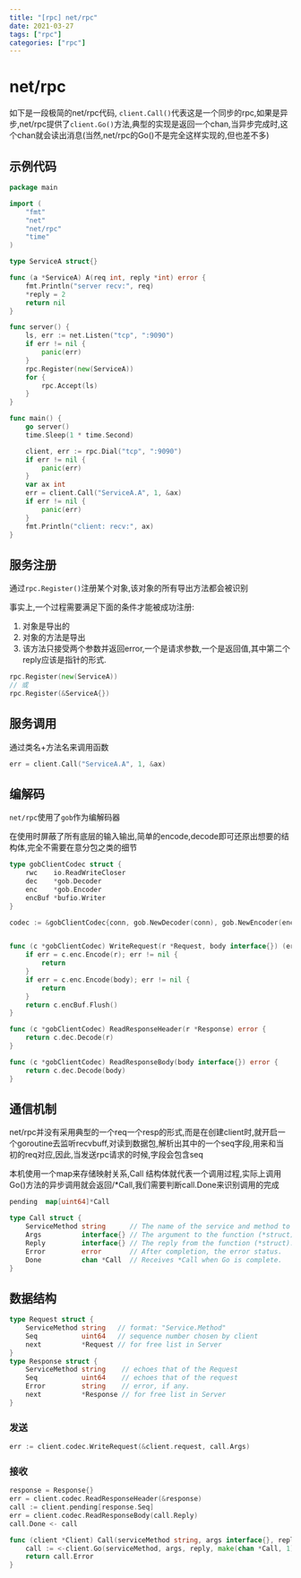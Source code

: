 ```yaml
---
title: "[rpc] net/rpc"
date: 2021-03-27
tags: ["rpc"]
categories: ["rpc"]
---
```


# net/rpc

如下是一段极简的net/rpc代码, `client.Call()`代表这是一个同步的rpc,如果是异步,net/rpc提供了`client.Go()`方法,典型的实现是返回一个chan,当异步完成时,这个chan就会读出消息(当然,net/rpc的Go()不是完全这样实现的,但也差不多)

## 示例代码

```go
package main

import (
	"fmt"
	"net"
	"net/rpc"
	"time"
)

type ServiceA struct{}

func (a *ServiceA) A(req int, reply *int) error {
	fmt.Println("server recv:", req)
	*reply = 2
	return nil
}

func server() {
	ls, err := net.Listen("tcp", ":9090")
	if err != nil {
		panic(err)
	}
	rpc.Register(new(ServiceA))
	for {
		rpc.Accept(ls)
	}
}

func main() {
	go server()
	time.Sleep(1 * time.Second)

	client, err := rpc.Dial("tcp", ":9090")
	if err != nil {
		panic(err)
	}
	var ax int
	err = client.Call("ServiceA.A", 1, &ax)
	if err != nil {
		panic(err)
	}
	fmt.Println("client: recv:", ax)
}

```

## 服务注册

通过`rpc.Register()`注册某个对象,该对象的所有导出方法都会被识别

事实上,一个过程需要满足下面的条件才能被成功注册:

1. 对象是导出的
2. 对象的方法是导出
3. 该方法只接受两个参数并返回error,一个是请求参数,一个是返回值,其中第二个reply应该是指针的形式.

```go
rpc.Register(new(ServiceA))
// 或
rpc.Register(&ServiceA{})
```

## 服务调用

通过类名+方法名来调用函数

```go
err = client.Call("ServiceA.A", 1, &ax)
```

## 编解码

`net/rpc`使用了`gob`作为编解码器

在使用时屏蔽了所有底层的输入输出,简单的encode,decode即可还原出想要的结构体,完全不需要在意分包之类的细节

```go
type gobClientCodec struct {
	rwc    io.ReadWriteCloser
	dec    *gob.Decoder
	enc    *gob.Encoder
	encBuf *bufio.Writer
}

codec := &gobClientCodec{conn, gob.NewDecoder(conn), gob.NewEncoder(encBuf), encBuf}


func (c *gobClientCodec) WriteRequest(r *Request, body interface{}) (err error) {
	if err = c.enc.Encode(r); err != nil {
		return
	}
	if err = c.enc.Encode(body); err != nil {
		return
	}
	return c.encBuf.Flush()
}

func (c *gobClientCodec) ReadResponseHeader(r *Response) error {
	return c.dec.Decode(r)
}

func (c *gobClientCodec) ReadResponseBody(body interface{}) error {
	return c.dec.Decode(body)
}
```



## 通信机制

net/rpc并没有采用典型的一个req一个resp的形式,而是在创建client时,就开启一个goroutine去监听recvbuff,对读到数据包,解析出其中的一个seq字段,用来和当初的req对应,因此,当发送rpc请求的时候,字段会包含seq

本机使用一个map来存储映射关系,Call 结构体就代表一个调用过程,实际上调用Go()方法的异步调用就会返回/*Call,我们需要判断call.Done来识别调用的完成

```go
pending  map[uint64]*Call

type Call struct {
	ServiceMethod string      // The name of the service and method to call.
	Args          interface{} // The argument to the function (*struct).
	Reply         interface{} // The reply from the function (*struct).
	Error         error       // After completion, the error status.
	Done          chan *Call  // Receives *Call when Go is complete.
}
```

## 数据结构

```go
type Request struct {
	ServiceMethod string   // format: "Service.Method"
	Seq           uint64   // sequence number chosen by client
	next          *Request // for free list in Server
}
type Response struct {
	ServiceMethod string    // echoes that of the Request
	Seq           uint64    // echoes that of the request
	Error         string    // error, if any.
	next          *Response // for free list in Server
}
```

### 发送

```go
err := client.codec.WriteRequest(&client.request, call.Args)
```

### 接收

```go
response = Response{}
err = client.codec.ReadResponseHeader(&response)
call := client.pending[response.Seq]
err = client.codec.ReadResponseBody(call.Reply)
call.Done <- call
```

```go
func (client *Client) Call(serviceMethod string, args interface{}, reply interface{}) error {
	call := <-client.Go(serviceMethod, args, reply, make(chan *Call, 1)).Done
	return call.Error
}
```

